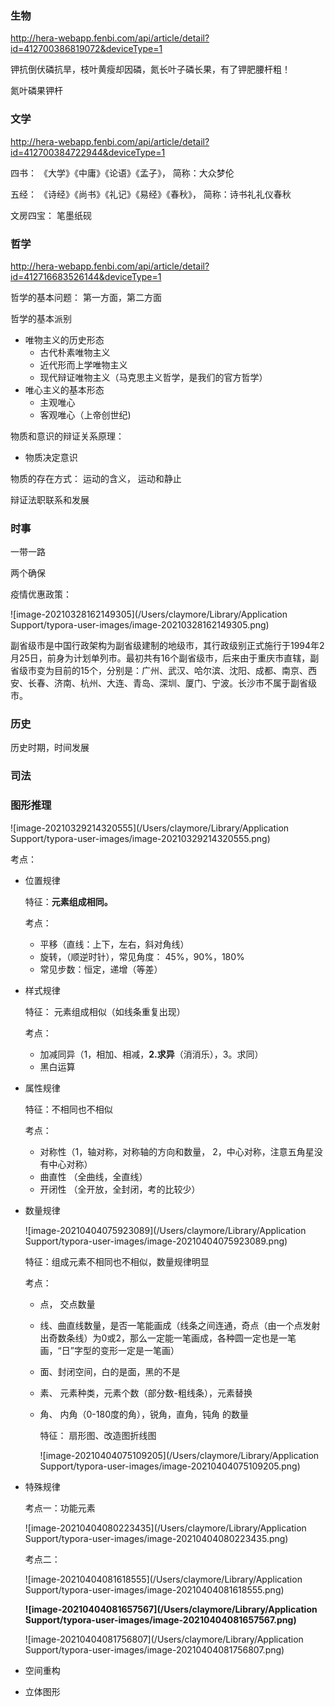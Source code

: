 ### 生物

http://hera-webapp.fenbi.com/api/article/detail?id=412700386819072&deviceType=1

钾抗倒伏磷抗旱，枝叶黄瘦却因磷，氮长叶子磷长果，有了钾肥腰杆粗！

氮叶磷果钾杆



### 文学

http://hera-webapp.fenbi.com/api/article/detail?id=412700384722944&deviceType=1

四书： 《大学》《中庸》《论语》《孟子》， 简称：大众梦伦

五经： 《诗经》《尚书》《礼记》《易经》《春秋》， 简称：诗书礼礼仪春秋

文房四宝： 笔墨纸砚



### 哲学

http://hera-webapp.fenbi.com/api/article/detail?id=412716683526144&deviceType=1

哲学的基本问题： 第一方面，第二方面

哲学的基本派别

* 唯物主义的历史形态
  * 古代朴素唯物主义
  * 近代形而上学唯物主义
  * 现代辩证唯物主义（马克思主义哲学，是我们的官方哲学）
* 唯心主义的基本形态
  * 主观唯心
  * 客观唯心（上帝创世纪)

物质和意识的辩证关系原理：

* 物质决定意识

物质的存在方式： 运动的含义， 运动和静止

辩证法职联系和发展





### 时事

一带一路

两个确保

疫情优惠政策：

![image-20210328162149305](/Users/claymore/Library/Application Support/typora-user-images/image-20210328162149305.png)



副省级市是中国行政架构为副省级建制的地级市，其行政级别正式施行于1994年2月25日，前身为计划单列市。最初共有16个副省级市，后来由于重庆市直辖，副省级市变为目前的15个，分别是：广州、武汉、哈尔滨、沈阳、成都、南京、西安、长春、济南、杭州、大连、青岛、深圳、厦门、宁波。长沙市不属于副省级市。



### 历史

历史时期，时间发展



### 司法





### 图形推理

![image-20210329214320555](/Users/claymore/Library/Application Support/typora-user-images/image-20210329214320555.png)



考点：

* 位置规律

  特征：**元素组成相同。** 

  考点：

  * 平移（直线：上下，左右，斜对角线）
  * 旋转，（顺逆时针），常见角度： 45%，90%，180%
  * 常见步数：恒定，递增（等差）

* 样式规律

  特征： 元素组成相似（如线条重复出现）

  考点：

  * 加减同异（1，相加、相减，**2.求异**（消消乐），3。求同）
  * 黑白运算

* 属性规律

  特征：不相同也不相似

  考点：

  * 对称性（1，轴对称，对称轴的方向和数量， 2，中心对称，注意五角星没有中心对称）
  * 曲直性 （全曲线，全直线）
  * 开闭性 （全开放，全封闭，考的比较少）

* 数量规律

  ![image-20210404075923089](/Users/claymore/Library/Application Support/typora-user-images/image-20210404075923089.png)

  特征：组成元素不相同也不相似，数量规律明显

  考点：

  * 点， 交点数量

  * 线、曲直线数量，是否一笔能画成（线条之间连通，奇点（由一个点发射出奇数条线）为0或2，那么一定能一笔画成，各种圆一定也是一笔画，“日”字型的变形一定是一笔画）

  * 面、封闭空间，白的是面，黑的不是

  * 素、 元素种类，元素个数（部分数-粗线条），元素替换

  * 角、 内角（0-180度的角），锐角，直角，钝角 的数量

    特征： 扇形图、改造图折线图

    ![image-20210404075109205](/Users/claymore/Library/Application Support/typora-user-images/image-20210404075109205.png)

* 特殊规律

  考点一：功能元素

  ![image-20210404080223435](/Users/claymore/Library/Application Support/typora-user-images/image-20210404080223435.png)

  考点二：

  ![image-20210404081618555](/Users/claymore/Library/Application Support/typora-user-images/image-20210404081618555.png)

  **![image-20210404081657567](/Users/claymore/Library/Application Support/typora-user-images/image-20210404081657567.png)**

  ![image-20210404081756807](/Users/claymore/Library/Application Support/typora-user-images/image-20210404081756807.png)

* 空间重构

* 立体图形
